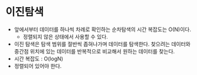 # 이진탐색
- 앞에서부터 데이터를 하나씩 차례로 확인하는 순차탐색의 시간 복잡도는 O(N)이다.
  - 정렬되지 않은 상태에서 사용할 수 있다.
- 이진 탐색은 탐색 범위를 절반씩 좁혀나가며 데이터를 탐색한다. 찾으려는 데이터와 중간점 위치에 있는 데이터를 반복적으로 비교해서 원하는 데이터를 찾는다.
- 시간 복잡도 : O(logN)
- 정렬되어 있어야 한다.